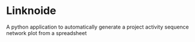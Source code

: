 # Linknoide
A python application to automatically generate a project activity sequence network plot from a spreadsheet
